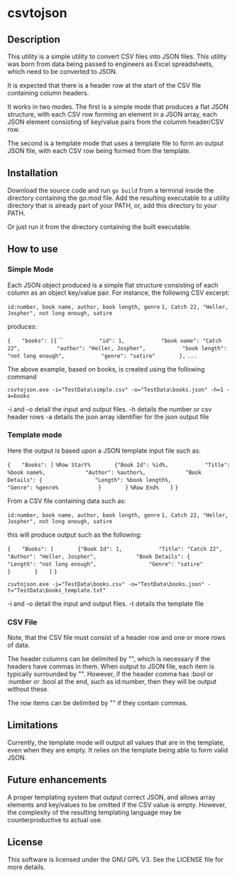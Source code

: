 # csvtojson

## Description

This utility is a simple utility to convert CSV files into JSON files.  This utility was born from data being passed to engineers as Excel spreadsheets, which need to be converted to JSON.

It is expected that there is a header row at the start of the CSV file containing column headers.

It works in two modes.  The first is a simple mode that produces a flat JSON structure, with each CSV row forming an element in a JSON array, each JSON element consisting of key/value pairs from the columm header/CSV row.

The second is a template mode that uses a template file to form an output JSON file, with
 each CSV row being formed from the template.

## Installation

Download the source code and run `go build` from a terminal inside the directory containing the go.mod file.  Add the resulting executable to a utility directory that is already part of your PATH, or, add this directory to your PATH.

Or just run it from the directory containing the built executable.

## How to use

### Simple Mode

Each JSON object produced is a simple flat structure consisting of each column as an object key/value pair.  For instance, the following CSV excerpt:

`id:number, book name, author, book length, genre`
`1, Catch 22, "Heller, Jospher", not long enough, satire`

produces:

`{`
`	"books": [{`
``
`			"id": 1,`
`			"book name": "Catch 22",`
`			"author": "Heller, Jospher",`
`			"book length": "not long enough",`
`			"genre": "satire"`
`		},`
`... `

The above example, based on books, is created using the following command

`csvtojson.exe -i="TestData\simple.csv" -o="TestData\books.json" -h=1 -a=books`

-i and -o detail the input and output files.
-h details the number or csv header rows
-a details the json array identifier for the json output file


### Template mode

Here the output is based upon a JSON template input file such as:

`{`
`	"Books": [`
`%Row Start%`
`		{"Book Id": %id%,`
`			"Title": %book name%,`
`            "Author": %author%,`
`            "Book Details": {`
`                "Length": %book length%,`
`                "Genre": %genre%`
`            }`
`	    }`
`%Row End%`
`	]`
`}`

From a CSV file containing data such as:

`id:number, book name, author, book length, genre`
`1, Catch 22, "Heller, Jospher", not long enough, satire`


this will produce output such as the following:

`{`
`	"Books": [`
`		{"Book Id": 1,`
`			"Title": "Catch 22",`
`            "Author": "Heller, Jospher",`
`            "Book Details": {`
`                "Length": "not long enough",`
`                "Genre": "satire"`
`            }`
`	    }`
`	]`
`}`

`csvtojson.exe -i="TestData\books.csv" -o="TestData\books.json" -t="TestData\books_template.txt"`

-i and -o detail the input and output files.
-t details the template file


### CSV File

Note, that the CSV file must consist of a header row and one or more rows of data.

The header columns can be delimited by "", which is necessary if the headers have commas in them.
When output to JSON file, each item is typically surrounded by "".  However, if the header comma has :bool or :number or :bool at the end, such as id:number, then they will be output without these.

The row items can be delimited by "" if they contain commas.


## Limitations

Currently, the template mode will output all values that are in the template, even when they are empty.  It relies on the template being able to form valid JSON.

## Future enhancements

A proper templating system that output correct JSON, and allows array elements and key/values to be omitted if the CSV value is empty.  However, the complexity of the resulting templating language may be counterproductive to actual use.


## License

This software is licensed under the GNU GPL V3.  See the LICENSE file for more details.